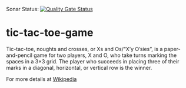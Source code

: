 Sonar Status: [![Quality Gate Status](https://sonarcloud.io/api/project_badges/measure?project=bablukpik_tic-tac-toe-game&metric=alert_status)](https://sonarcloud.io/dashboard?id=bablukpik_tic-tac-toe-game)

# tic-tac-toe-game

Tic-tac-toe, noughts and crosses, or Xs and Os/“X’y O’sies”, is a paper-and-pencil game for two players, X and O, who take turns marking the spaces in a 3×3 grid. The player who succeeds in placing three of their marks in a diagonal, horizontal, or vertical row is the winner.

For more details at [Wikipedia](https://en.wikipedia.org/wiki/Tic-tac-toe)
